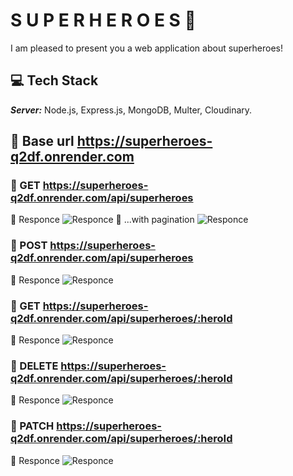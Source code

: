 # S U P E R H E R O E S 🦾

I am pleased to present you a web application about superheroes!

## 💻 Tech Stack

**_Server:_** Node.js, Express.js, MongoDB, Multer, Cloudinary.

## 🔗 Base url https://superheroes-q2df.onrender.com

### 🔗 GET https://superheroes-q2df.onrender.com/api/superheroes

📌 Responce
![Responce](https://i.postimg.cc/mkWnYDsg/2023-05-29-12-18-29.png)
📌 ...with pagination
![Responce](https://i.postimg.cc/tJ8R4sHT/2023-05-28-16-30-54.png)

### 🔗 POST https://superheroes-q2df.onrender.com/api/superheroes

📌 Responce
![Responce](https://i.postimg.cc/Z5L6QmSg/2023-05-28-16-46-39.png)

### 🔗 GET https://superheroes-q2df.onrender.com/api/superheroes/:heroId

📌 Responce
![Responce](https://i.postimg.cc/Qd8xm9J2/2023-05-28-16-54-24.png)

### 🔗 DELETE https://superheroes-q2df.onrender.com/api/superheroes/:heroId

📌 Responce
![Responce](https://i.postimg.cc/6qcFp34Z/2023-05-28-16-56-26.png)

### 🔗 PATCH https://superheroes-q2df.onrender.com/api/superheroes/:heroId

📌 Responce
![Responce](https://i.postimg.cc/wxDmbNDM/2023-05-28-17-01-26.png)
